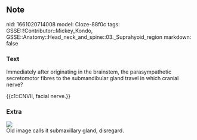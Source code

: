 ## Note
nid: 1661020714008
model: Cloze-88f0c
tags: GSSE::!Contributor::Mickey_Kondo, GSSE::Anatomy::Head_neck_and_spine::03._Suprahyoid_region
markdown: false

### Text
Immediately after originating in the brainstem, the parasympathetic
secretomotor fibres to the submandibular gland travel in which
cranial nerve?
<div>
  {{c1::CNVII, facial nerve.}}
</div>

### Extra
<img src="Gray842.png">
<div>
  Old image calls it submaxillary gland, disregard.
</div>
